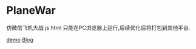 # PlaneWar
仿微信飞机大战 js html
只能在PC浏览器上运行,后续优化后将打包到其他平台. 

[demo](http://wp.fusun.info/PlaneWar,"http://wp.fusun.info/PlaneWar")
[Blog](http://wp.fusun.info,"http://wp.fusun.info")
